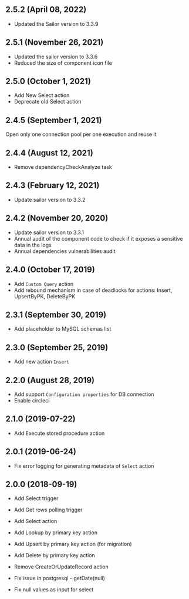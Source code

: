 ## 2.5.2 (April 08, 2022)
* Updated the Sailor version to 3.3.9

## 2.5.1 (November 26, 2021)
* Updated the sailor version to 3.3.6
* Reduced the size of component icon file

## 2.5.0 (October 1, 2021)

* Add New Select action
* Deprecate old Select action

## 2.4.5 (September 1, 2021)

Open only one connection pool per one execution and reuse it

## 2.4.4 (August 12, 2021)

* Remove dependencyCheckAnalyze task

## 2.4.3 (February 12, 2021)

* Update sailor version to 3.3.2

## 2.4.2 (November 20, 2020)

* Update sailor version to 3.3.1
* Annual audit of the component code to check if it exposes a sensitive data in the logs
* Annual dependencies vulnerabilities audit

## 2.4.0 (October 17, 2019)

* Add `Custom Query` action
* Add rebound mechanism in case of deadlocks for actions: Insert, UpsertByPK, DeleteByPK

## 2.3.1 (September 30, 2019)
 
* Add placeholder to MySQL schemas list

## 2.3.0 (September 25, 2019)
 
* Add new action `Insert` 
 
## 2.2.0 (August 28, 2019)
 
 * Add support `Configuration properties` for DB connection
 * Enable circleci
 
## 2.1.0 (2019-07-22)

* Add Execute stored procedure action

## 2.0.1 (2019-06-24)

* Fix error logging for generating metadata of `Select` action

## 2.0.0 (2018-09-19)

* Add Select trigger
* Add Get rows polling trigger

* Add Select action
* Add Lookup by primary key action
* Add Upsert by primary key action (for migration)
* Add Delete by primary key action

* Remove CreateOrUpdateRecord action

* Fix issue in postgresql - getDate(null)
* Fix null values as input for select
